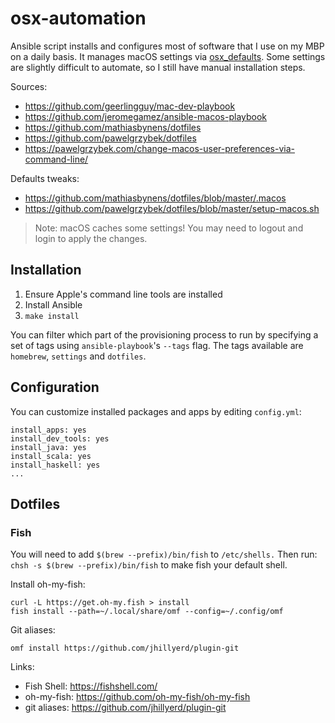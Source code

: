 # osx-automation

Ansible script installs and configures most of software that I use on my MBP on a daily basis. It manages macOS settings via [osx_defaults](https://docs.ansible.com/ansible/latest/modules/osx_defaults_module.html). Some settings are slightly difficult to automate, so I still have manual installation steps.

Sources:
- https://github.com/geerlingguy/mac-dev-playbook
- https://github.com/jeromegamez/ansible-macos-playbook
- https://github.com/mathiasbynens/dotfiles
- https://github.com/pawelgrzybek/dotfiles
- https://pawelgrzybek.com/change-macos-user-preferences-via-command-line/

Defaults tweaks:
- https://github.com/mathiasbynens/dotfiles/blob/master/.macos
- https://github.com/pawelgrzybek/dotfiles/blob/master/setup-macos.sh

> Note: macOS caches some settings! You may need to logout and login to apply the changes.

## Installation

1. Ensure Apple's command line tools are installed
2. Install Ansible
3. `make install`

You can filter which part of the provisioning process to run by specifying a set of tags using `ansible-playbook`'s `--tags` flag. The tags available are `homebrew`, `settings` and `dotfiles`.

## Configuration

You can customize installed packages and apps by editing `config.yml`:

```
install_apps: yes
install_dev_tools: yes
install_java: yes
install_scala: yes
install_haskell: yes
...
```

## Dotfiles

### Fish

You will need to add `$(brew --prefix)/bin/fish` to `/etc/shells.` Then run: `chsh -s $(brew --prefix)/bin/fish` to make fish your default shell.

Install oh-my-fish:
```
curl -L https://get.oh-my.fish > install
fish install --path=~/.local/share/omf --config=~/.config/omf
```

Git aliases:
```
omf install https://github.com/jhillyerd/plugin-git
```

Links:

- Fish Shell: https://fishshell.com/
- oh-my-fish: https://github.com/oh-my-fish/oh-my-fish
- git aliases: https://github.com/jhillyerd/plugin-git
